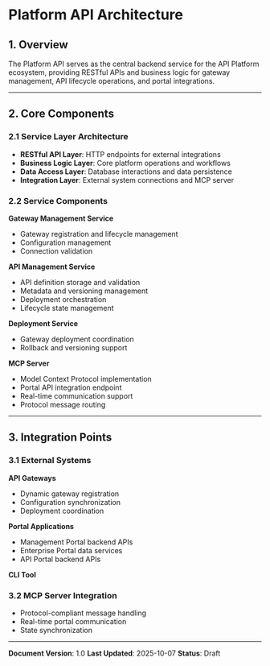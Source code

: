 # Platform API Architecture

## 1. Overview

The Platform API serves as the central backend service for the API Platform ecosystem, providing RESTful APIs and business logic for gateway management, API lifecycle operations, and portal integrations.

---

## 2. Core Components

### 2.1 Service Layer Architecture
- **RESTful API Layer**: HTTP endpoints for external integrations
- **Business Logic Layer**: Core platform operations and workflows
- **Data Access Layer**: Database interactions and data persistence
- **Integration Layer**: External system connections and MCP server

### 2.2 Service Components

**Gateway Management Service**
- Gateway registration and lifecycle management
- Configuration management
- Connection validation

**API Management Service**
- API definition storage and validation
- Metadata and versioning management
- Deployment orchestration
- Lifecycle state management

**Deployment Service**
- Gateway deployment coordination
- Rollback and versioning support

**MCP Server**
- Model Context Protocol implementation
- Portal API integration endpoint
- Real-time communication support
- Protocol message routing

---

## 3. Integration Points

### 3.1 External Systems

**API Gateways**
- Dynamic gateway registration
- Configuration synchronization
- Deployment coordination

**Portal Applications**
- Management Portal backend APIs
- Enterprise Portal data services
- API Portal backend APIs

**CLI Tool**

### 3.2 MCP Server Integration
- Protocol-compliant message handling
- Real-time portal communication
- State synchronization

---

**Document Version**: 1.0
**Last Updated**: 2025-10-07
**Status**: Draft
